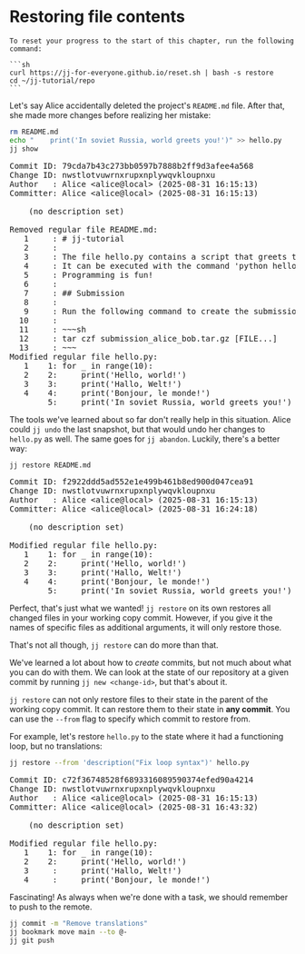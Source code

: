 # Restoring file contents

````admonish reset title="Reset your progress" collapsible=true
To reset your progress to the start of this chapter, run the following command:

```sh
curl https://jj-for-everyone.github.io/reset.sh | bash -s restore
cd ~/jj-tutorial/repo
```
````

Let's say Alice accidentally deleted the project's `README.md` file.
After that, she made more changes before realizing her mistake:

```sh
rm README.md
echo "    print('In soviet Russia, world greets you!')" >> hello.py
jj show
```

<!-- generated by aha script -->
<pre class="aha">
Commit ID: <span class="blue ">79cda7b43c273bb0597b7888b2ff9d3afee4a568</span>
Change ID: <span class="purple ">nwstlotvuwrnxrupxnplywqvkloupnxu</span>
Author   : <span class="yellow ">Alice</span> &lt;<span class="yellow ">alice@local</span>&gt; (<span class="cyan ">2025-08-31 16:15:13</span>)
Committer: <span class="yellow ">Alice</span> &lt;<span class="yellow ">alice@local</span>&gt; (<span class="cyan ">2025-08-31 16:15:13</span>)

<span class="yellow ">    (no description set)</span>

<span class="yellow ">Removed regular file README.md:</span>
<span class="red ">   1</span>     : <span class="red "># jj-tutorial</span>
<span class="red ">   2</span>     : <span class="red "></span>
<span class="red ">   3</span>     : <span class="red ">The file hello.py contains a script that greets the world.</span>
<span class="red ">   4</span>     : <span class="red ">It can be executed with the command 'python hello.py'.</span>
<span class="red ">   5</span>     : <span class="red ">Programming is fun!</span>
<span class="red ">   6</span>     : <span class="red "></span>
<span class="red ">   7</span>     : <span class="red ">## Submission</span>
<span class="red ">   8</span>     : <span class="red "></span>
<span class="red ">   9</span>     : <span class="red ">Run the following command to create the submission tarball:</span>
<span class="red ">  10</span>     : <span class="red "></span>
<span class="red ">  11</span>     : <span class="red ">~~~sh</span>
<span class="red ">  12</span>     : <span class="red ">tar czf submission_alice_bob.tar.gz [FILE...]</span>
<span class="red ">  13</span>     : <span class="red ">~~~</span>
<span class="yellow ">Modified regular file hello.py:</span>
<span class="red ">   1</span> <span class="green ">   1</span>: for _ in range(10):
<span class="red ">   2</span> <span class="green ">   2</span>:     print('Hello, world!')
<span class="red ">   3</span> <span class="green ">   3</span>:     print('Hallo, Welt!')
<span class="red ">   4</span> <span class="green ">   4</span>:     print('Bonjour, le monde!')
     <span class="green ">   5</span>: <span class="green ">    print('In soviet Russia, world greets you!')</span>
</pre>

The tools we've learned about so far don't really help in this situation.
Alice could `jj undo` the last snapshot, but that would undo her changes to `hello.py` as well.
The same goes for `jj abandon`.
Luckily, there's a better way:

```sh
jj restore README.md
```

<!-- generated by aha script -->
<pre class="aha">
Commit ID: <span class="blue ">f2922ddd5ad552e1e499b461b8ed900d047cea91</span>
Change ID: <span class="purple ">nwstlotvuwrnxrupxnplywqvkloupnxu</span>
Author   : <span class="yellow ">Alice</span> &lt;<span class="yellow ">alice@local</span>&gt; (<span class="cyan ">2025-08-31 16:15:13</span>)
Committer: <span class="yellow ">Alice</span> &lt;<span class="yellow ">alice@local</span>&gt; (<span class="cyan ">2025-08-31 16:24:18</span>)

<span class="yellow ">    (no description set)</span>

<span class="yellow ">Modified regular file hello.py:</span>
<span class="red ">   1</span> <span class="green ">   1</span>: for _ in range(10):
<span class="red ">   2</span> <span class="green ">   2</span>:     print('Hello, world!')
<span class="red ">   3</span> <span class="green ">   3</span>:     print('Hallo, Welt!')
<span class="red ">   4</span> <span class="green ">   4</span>:     print('Bonjour, le monde!')
     <span class="green ">   5</span>: <span class="green ">    print('In soviet Russia, world greets you!')</span>
</pre>

Perfect, that's just what we wanted!
`jj restore` on its own restores all changed files in your working copy commit.
However, if you give it the names of specific files as additional arguments, it will only restore those.

That's not all though, `jj restore` can do more than that.

We've learned a lot about how to _create_ commits, but not much about what you can do with them.
We can look at the state of our repository at a given commit by running `jj new <change-id>`, but that's about it.

`jj restore` can not only restore files to their state in the parent of the working copy commit.
It can restore them to their state in **any commit**.
You can use the `--from` flag to specify which commit to restore from.

For example, let's restore `hello.py` to the state where it had a functioning loop, but no translations:

```sh
jj restore --from 'description("Fix loop syntax")' hello.py
```

<!-- generated by aha script -->
<pre class="aha">
Commit ID: <span class="blue ">c72f36748528f6893316089590374efed90a4214</span>
Change ID: <span class="purple ">nwstlotvuwrnxrupxnplywqvkloupnxu</span>
Author   : <span class="yellow ">Alice</span> &lt;<span class="yellow ">alice@local</span>&gt; (<span class="cyan ">2025-08-31 16:15:13</span>)
Committer: <span class="yellow ">Alice</span> &lt;<span class="yellow ">alice@local</span>&gt; (<span class="cyan ">2025-08-31 16:43:32</span>)

<span class="yellow ">    (no description set)</span>

<span class="yellow ">Modified regular file hello.py:</span>
<span class="red ">   1</span> <span class="green ">   1</span>: for _ in range(10):
<span class="red ">   2</span> <span class="green ">   2</span>:     print('Hello, world!')
<span class="red ">   3</span>     : <span class="red ">    print('Hallo, Welt!')</span>
<span class="red ">   4</span>     : <span class="red ">    print('Bonjour, le monde!')</span>
</pre>

Fascinating!
As always when we're done with a task, we should remember to push to the remote.

```sh
jj commit -m "Remove translations"
jj bookmark move main --to @-
jj git push
```
